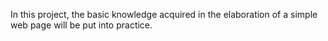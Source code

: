 In this project, the basic knowledge acquired in the elaboration of a simple web page will be put into practice.
